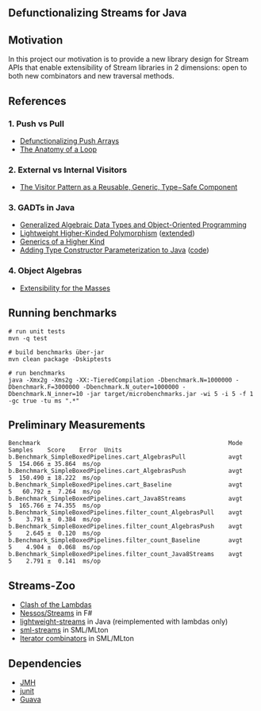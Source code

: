 ## Defunctionalizing Streams for Java

## Motivation
In this project our motivation is to provide a new library design for Stream APIs that enable extensibility of Stream
libraries in 2 dimensions: open to both new combinators and new traversal methods.

## References
### 1. Push vs Pull
* [Defunctionalizing Push Arrays](http://www.cse.chalmers.se/~joels/writing/defuncEmb.pdf)
* [The Anatomy of a Loop](http://www.ccs.neu.edu/home/shivers/papers/loop.pdf)

### 2. External vs Internal Visitors
* [The Visitor Pattern as a Reusable‚ Generic‚ Type−Safe Component](http://www.cs.ox.ac.uk/jeremy.gibbons/publications/visitor.pdf)

### 3. GADTs in Java
* [Generalized Algebraic Data Types and Object-Oriented Programming](http://research.microsoft.com/apps/pubs/default.aspx?id=64040)
* [Lightweight Higher-Kinded Polymorphism](https://ocamllabs.github.io/higher/lightweight-higher-kinded-polymorphism.pdf) ([extended](http://www.lpw25.net/flops2014.pdf))
* [Generics of a Higher Kind](https://lirias.kuleuven.be/bitstream/123456789/186940/4/tcpoly.pdf)
* [Adding Type Constructor Parameterization to Java](http://www.jot.fm/issues/issue_2008_06/article2.pdf) ([code](http://lampwww.epfl.ch/~cremet/FGJ-omega/index.html))

### 4. Object Algebras
* [Extensibility for the Masses](https://www.cs.utexas.edu/~wcook/Drafts/2012/ecoop2012.pdf)


## Running benchmarks

```shell
# run unit tests
mvn -q test

# build benchmarks über-jar
mvn clean package -Dskiptests

# run benchmarks
java -Xmx2g -Xms2g -XX:-TieredCompilation -Dbenchmark.N=1000000 -Dbenchmark.F=3000000 -Dbenchmark.N_outer=1000000 -Dbenchmark.N_inner=10 -jar target/microbenchmarks.jar -wi 5 -i 5 -f 1 -gc true -tu ms ".*"
```

## Preliminary Measurements
```
Benchmark                                                     Mode  Samples    Score    Error  Units
b.Benchmark_SimpleBoxedPipelines.cart_AlgebrasPull            avgt        5  154.066 ± 35.864  ms/op
b.Benchmark_SimpleBoxedPipelines.cart_AlgebrasPush            avgt        5  150.490 ± 18.222  ms/op
b.Benchmark_SimpleBoxedPipelines.cart_Baseline                avgt        5   60.792 ±  7.264  ms/op
b.Benchmark_SimpleBoxedPipelines.cart_Java8Streams            avgt        5  165.766 ± 74.355  ms/op
b.Benchmark_SimpleBoxedPipelines.filter_count_AlgebrasPull    avgt        5    3.791 ±  0.384  ms/op
b.Benchmark_SimpleBoxedPipelines.filter_count_AlgebrasPush    avgt        5    2.645 ±  0.120  ms/op
b.Benchmark_SimpleBoxedPipelines.filter_count_Baseline        avgt        5    4.904 ±  0.068  ms/op
b.Benchmark_SimpleBoxedPipelines.filter_count_Java8Streams    avgt        5    2.791 ±  0.141  ms/op

```

## Streams-Zoo
* [Clash of the Lambdas](http://biboudis.github.io/clashofthelambdas/)
* [Nessos/Streams](https://github.com/nessos/Streams) in F#
* [lightweight-streams](https://github.com/biboudis/lightweight-streams) in Java (reimplemented with lambdas only)
* [sml-streams](https://github.com/biboudis/sml-streams) in SML/MLton
* [Iterator combinators](http://mlton.org/ForLoops) in SML/MLton

## Dependencies
* [JMH](http://openjdk.java.net/projects/code-tools/jmh/)
* [junit](http://junit.org/)
* [Guava](https://code.google.com/p/guava-libraries/)
